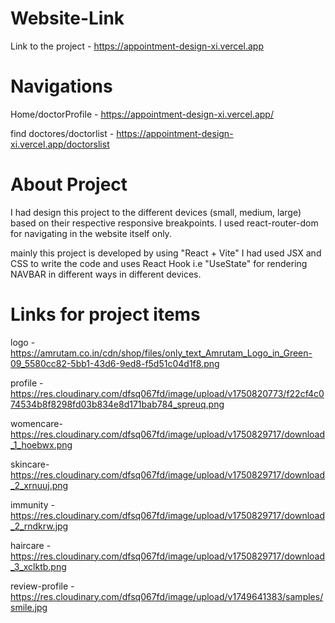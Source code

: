 # Website-Link

Link to the project - https://appointment-design-xi.vercel.app

# Navigations

Home/doctorProfile - https://appointment-design-xi.vercel.app/

find doctores/doctorlist - https://appointment-design-xi.vercel.app/doctorslist

# About Project

I had design this project to the different devices (small, medium, large) based on their respective responsive breakpoints.
I used react-router-dom for navigating in the website itself only.

mainly this project is developed by using "React + Vite" 
I had used JSX and CSS to write the code and uses React Hook i.e "UseState" for rendering NAVBAR in different ways in different devices.


# Links for project items

logo - https://amrutam.co.in/cdn/shop/files/only_text_Amrutam_Logo_in_Green-09_5580cc82-5bb1-43d6-9ed8-f5d51c04d1f8.png

profile - https://res.cloudinary.com/dfsq067fd/image/upload/v1750820773/f22cf4c074534b8f8298fd03b834e8d171bab784_spreuq.png

womencare- https://res.cloudinary.com/dfsq067fd/image/upload/v1750829717/download_1_hoebwx.png

skincare- https://res.cloudinary.com/dfsq067fd/image/upload/v1750829717/download_2_xrnuuj.png

immunity - https://res.cloudinary.com/dfsq067fd/image/upload/v1750829717/download_2_rndkrw.jpg

haircare - https://res.cloudinary.com/dfsq067fd/image/upload/v1750829717/download_3_xclktb.png

review-profile - https://res.cloudinary.com/dfsq067fd/image/upload/v1749641383/samples/smile.jpg
